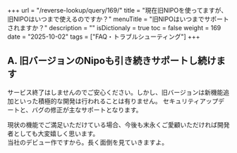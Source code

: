 +++
url = "/reverse-lookup/query/169/"
title = "現在旧NIPOを使ってますが、旧NIPOはいつまで使えるのですか？"
menuTitle = "旧NIPOはいつまでサポートされますか？"
description = ""
isDictionaly = true
toc = false
weight = 169
date = "2025-10-02"
tags = ["FAQ・トラブルシューティング"]
+++

## A. 旧バージョンのNipoも引き続きサポートし続けます

サービス終了はしませんのでご安心ください。しかし、旧バージョンは新機能追加といった積極的な開発は行われることは有りません。
セキュリティアップデートと、バグの修正が主なサポートとなります。

現状の機能でご満足いただけている場合、今後も末永くご愛顧いただければ開発者としても大変嬉しく思います。  
当社のデビュー作ですから。長く面倒を見ていきますよ。
